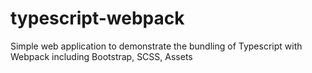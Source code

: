 # typescript-webpack
Simple web application to demonstrate the bundling of Typescript with Webpack including Bootstrap, SCSS, Assets
